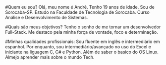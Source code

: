 #Quem eu sou?
Olá, meu nome é André.
Tenho 19 anos de idade.
Sou de Sorocaba-SP.
Estudo na Faculdade de Tecnologia de Sorocaba.
Curso Análise e Desenvolvimento de Sistemas.

#Quais são meus objetivos?
Tenho o sonho de me tornar um desenvolvedor Full-Stack.
Me destaco pela minha força de vontade, foco e determinação.

#Minhas qualidades profissionais:
Sou fluente em inglês e intermediário em espanhol.
Por enquanto, sou intermediário/avançado no uso do Excel e iniciante
na liguagem C, C# e Python. Além de saber o basico do OS Linux.
Almejo aprender mais sobre o mundo Tech.







